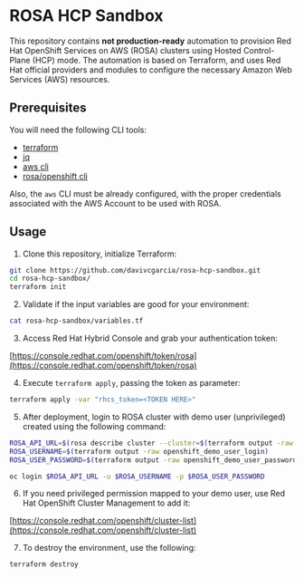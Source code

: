 # ROSA HCP Sandbox

This repository contains **not production-ready** automation to provision Red Hat OpenShift Services on AWS (ROSA) clusters using Hosted Control-Plane (HCP) mode. The automation is based on Terraform, and uses Red Hat official providers and modules to configure the necessary Amazon Web Services (AWS) resources.

## Prerequisites

You will need the following CLI tools:

- [terraform](https://developer.hashicorp.com/terraform/install)
- [jq](https://jqlang.github.io/jq/)
- [aws cli](https://docs.aws.amazon.com/cli/latest/userguide/getting-started-install.html)
- [rosa/openshift cli](https://docs.openshift.com/rosa/rosa_install_access_delete_clusters/rosa_getting_started_iam/rosa-installing-rosa.html)

Also, the `aws` CLI must be already configured, with the proper credentials associated with the AWS Account to be used with ROSA.

## Usage

1. Clone this repository, initialize Terraform:

```bash
git clone https://github.com/davivcgarcia/rosa-hcp-sandbox.git
cd rosa-hcp-sandbox/
terraform init
```

2. Validate if the input variables are good for your environment:

```bash
cat rosa-hcp-sandbox/variables.tf
```

3. Access Red Hat Hybrid Console and grab your authentication token:

[https://console.redhat.com/openshift/token/rosa](https://console.redhat.com/openshift/token/rosa)

4. Execute `terraform apply`, passing the token as parameter:

```bash
terraform apply -var "rhcs_token=<TOKEN HERE>"
```

5. After deployment, login to ROSA cluster with demo user (unprivileged) created using the following command:

```bash
ROSA_API_URL=$(rosa describe cluster --cluster=$(terraform output -raw rosa_cluster_id) -o json | jq -r .api.url)
ROSA_USERNAME=$(terraform output -raw openshift_demo_user_login)
ROSA_USER_PASSWORD=$(terraform output -raw openshift_demo_user_password)

oc login $ROSA_API_URL -u $ROSA_USERNAME -p $ROSA_USER_PASSWORD
```

6. If you need privileged permission mapped to your demo user, use Red Hat OpenShift Cluster Management to add it:

[https://console.redhat.com/openshift/cluster-list](https://console.redhat.com/openshift/cluster-list)

7. To destroy the environment, use the following:

```bash
terraform destroy
```

